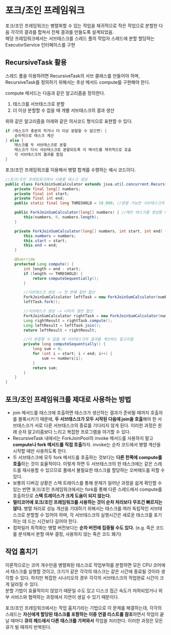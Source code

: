 # 포크/조인 프레임워크
포크/조인 프레임워크는 병렬화할 수 있는 작업을 재귀적으로 작은 작업으로 분할한 다음 각각의 결과를 합쳐서 전체 결과를 만들도록 설계되었음.  
해당 프레임워크에서는 서브태스크를 스레드 풀의 작업자 스레드에 분할 할당하는 ExecutorService 인터페이스를 구현

## RecursiveTask 활용

스레드 풀을 이용하려면 RecursiveTask의 서브 클래스를 만들어야 하며, RecursiveTask를 정의하기 위해서는 추상 메서드 compute를 구현해야 한다.

compute 메서드는 다음과 같은 알고리즘을 정의한다.

1.  태스크를 서브태스크로 분할
2.  더 이상 분할할 수 없을 때 개별 서브태스크의 결과 생산

위와 같은 알고리즘을 아래와 같은 의사코드 형식으로 표현할 수 있다.

```java
if (태스크가 충분히 작거나 더 이상 분할할 수 없으면) {
    순차적으로 태스크 계산
} else {
    태스크를 두 서브태스크로 분할
    태스크가 다시 서브태스크로 분할되도록 이 메서드를 재귀적으로 호출
    각 서브태스크의 결과를 합침
}
```

포크/조인 프레임워크를 이용해서 병렬 합계를 수행하는 예시 코드이다.

```java
//포크/조인 프레임워크에서 사용할 태스크 생성
public class ForkJoinSumCalculator extends jsva.util.concurrent.RecursiveTask<Long> {
    private final long[] numbers;
    private final int start;
    private final int end;
    public static final long THRESHOLD = 10_000; //분할 가능한 서브태스크의 최소 크기

    public ForkJoinSumCalculator(long[] numbers) { //메인 태스크를 생성할 때 사용할 공개 생성자
        this(numbers, 0, numbers.length);
    }

    private ForkJoinSumCalculator(long[] numbers, int start, int end) { //서브태스크를 재귀적으로 만들 때 사용할 비공개 생성자
        this.numbers = numbers;
        this.start = start;
        this.end = end;
    }

    @Override
    protected Long compute() {
        int length = end - start;
        if (length <= THRESHOLD) {
            return computeSequentially();
        }

        //서브태스크 생성 -> 첫 번째 절반 합산
        ForkJoinSumCalculator leftTask = new ForkJoinSumCalculator(numbers, start, start + length / 2);
        leftTask.fork();

        //서브태스크 생성 -> 나머지 절반 합산
        ForkJoinSumCalculator rightTask = new ForkJoinSumCalculator(numbers, start + length/2, end);
        Long rightResult = rightTask.compute();
        Long leftResult = leftTask.join();
        return leftResult + rightResult;

        //더 분할할 수 없을 때 서브태스크의 결과를 계산하는 알고리즘
        private long computeSequentially() {
            long sum = 0;
            for (int i = start; i < end; i++) {
                sum += numbers[i];
            }
            return sum;
        }
    }
}
```

## 포크/조인 프레임워크를 제대로 사용하는 방법

-   join 메서드를 태스크에 호출하면 태스크가 생산하는 결과가 준비될 때까지 호출자를 블록시키기 때문에, **두 서브태스크가 모두 시작된 다음에 join을 호출**해야 한 서브태스크가 서로 다른 서브태스크의 종료를 기다리지 않게 된다. 이러한 과정은 원래 순차 알고리즘보다 느리고 복잡한 프로그램을 야기할 수 있다.
-   RecursiveTask 내에서는 ForkJoinPool의 invoke 메서드를 사용하지 말고 **compute나 fork 메서드를 직접 호출**하자. invoke는 순차 코드에서 병렬 계산을 시작할 때만 사용하도록 한다.
-   두 서브태스크에 모두 fork 메서드를 호출하는 것보다는 **다른 한쪽에 compute를 호출**하는 것이 효율적이다. 이렇게 하면 두 서브태스크의 한 태스크에는 같은 스레드를 재사용할 수 있으므로 풀에서 불필요한 태스크를 할당하는 오버헤드를 피할 수 있다.
-   보통의 디버깅 상황은 스택 트레이스를 통해 문제가 일어난 과정을 쉽게 확인할 수 있는 반면 포크/조인 프레임워크에서는 fork를 통해 다른 스레드에서 compute를 호출하므로 **스택 트레이스가 크게 도움이 되지 않는다.**
-   **멀티코어에 포크/조인 프레임워크를 사용하는 것이 순차 처리보다 무조건 빠르지는 않다.** 병렬 처리로 성능 개선을 기대하기 위해서는 태스크를 여러 독립적인 서브태스크로 분할할 수 있어야 하며, 각 서브태스크의 실행시간은 새로운 태스크를 포기하는 데 드는 시간보다 길어야 한다.
-   컴파일러 최적화는 병렬 버전보다는 **순차 버전에 집중될 수도 있다.** (e.g. 죽은 코드를 분석해서 분할 여부 결정, 사용하지 않는 죽은 코드 폐기)

## 작업 훔치기

이론적으로는 코어 개수만큼 병렬화된 태스크로 작업부하를 분할하면 모든 CPU 코어에서 태스크를 실행할 것이고, 크기가 같은 각각의 태스크는 같은 시간에 종료될 것이라 생각할 수 있다. 하지만 복잡한 시나리오의 경우 각각의 서브태스크의 작업완료 시간이 크게 달라질 수 있다.  
분할 기법이 효율적이지 않았기 때문일 수도 있고 디스크 접근 속도가 저하되었거나 외부 서비스와 협력하는 과정에서 지연이 생길 수 있기 때문이다.

포크/조인 프레임워크에서는 작업 훔치기라는 기법으로 이 문제를 해결하는데, 각각의 스레드는 **자신에게 할당된 태스크를 포함하는 이중 연결 리스트를 참조**하면서 작업이 끝날 때마다 **큐의 헤드에서 다른 태스크를 가져와서** 작업을 처리한다. 이러한 과정은 모든 큐가 빌 때까지 반복된다.
